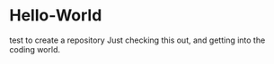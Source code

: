 # Hello-World
test to create a repository
Just checking this out, and getting into the coding world.
